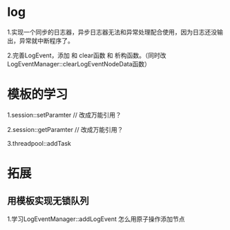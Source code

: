 # log

1.实现一个同步的日志器，异步日志器无法和异常处理配合使用，因为日志还没输出，异常就中断程序了。

2.完善LogEvent，添加 和 clear函数 和 析构函数。（同时改LogEventManager::clearLogEventNodeData函数）















# 模板的学习

1.session::setParamter    // 改成万能引用？

2.session::getParamter    // 改成万能引用？

3.threadpool::addTask







# 拓展

## 用模板实现无锁队列

1.学习LogEventManager::addLogEvent 怎么用原子操作添加节点





